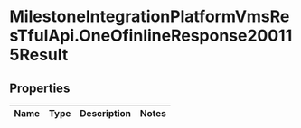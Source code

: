 # MilestoneIntegrationPlatformVmsResTfulApi.OneOfinlineResponse200115Result

## Properties
Name | Type | Description | Notes
------------ | ------------- | ------------- | -------------
